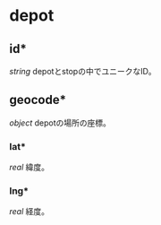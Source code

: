# depot

## id\*

*string*
depotとstopの中でユニークなID。

## geocode\*

*object*
depotの場所の座標。

### lat\*

*real*
緯度。

### lng\*

*real*
経度。
